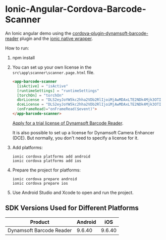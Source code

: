# Ionic-Angular-Cordova-Barcode-Scanner

An Ionic angular demo using the [cordova-plugin-dynamsoft-barcode-reader](https://github.com/xulihang/cordova-plugin-dynamsoft-barcode-reader/) plugin and the [ionic native wrapper](https://github.com/xulihang/awesome-cordova-plugins/tree/master/src/%40awesome-cordova-plugins/plugins/dynamsoft-barcode-scanner).

How to run:

1. npm install

2. You can set up your own license in the `src\app\scanner\scanner.page.html` file.

   ```html
   <app-barcode-scanner
     [isActive] = "isActive"
     [runtimeSettings] = "runtimeSettings"
     [torchOn] = "torchOn"
     dbrLicense = "DLS2eyJoYW5kc2hha2VDb2RlIjoiMjAwMDAxLTE2NDk4Mjk3OTI2MzUiLCJvcmdhbml6YXRpb25JRCI6IjIwMDAwMSIsInNlc3Npb25QYXNzd29yZCI6IndTcGR6Vm05WDJrcEQ5YUoifQ=="
     dceLicense = "DLS2eyJoYW5kc2hha2VDb2RlIjoiMjAwMDAxLTE2NDk4Mjk3OTI2MzUiLCJvcmdhbml6YXRpb25JRCI6IjIwMDAwMSIsInNlc3Npb25QYXNzd29yZCI6IndTcGR6Vm05WDJrcEQ5YUoifQ=="
     (onFrameRead)="onFrameRead($event)">
   </app-barcode-scanner>
   ```
   
   [Apply for a trial license of Dynamsoft Barcode Reader](https://www.dynamsoft.com/customer/license/trialLicense/?product=dbr).
   
   It is also possible to set up a license for Dynamsoft Camera Enhancer (DCE). But normally, you don't need to specify a license for it. 

3. Add platforms: 

   ```
   ionic cordova platforms add android
   ionic cordova platforms add ios
   ```
   
4. Prepare the project for platforms:

   ```
   ionic cordova prepare android
   ionic cordova prepare ios
   ```
   
5. Use Android Studio and Xcode to open and run the project.

   
## SDK Versions Used for Different Platforms

| Product      | Android |    iOS |
| ----------- | ----------- | -----------  |
| Dynamsoft Barcode Reader    | 9.6.40       | 9.6.40     |

